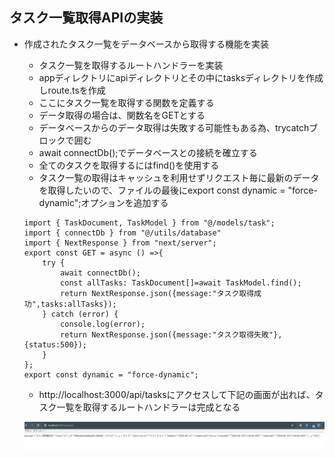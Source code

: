 ## タスク一覧取得APIの実装
- 作成されたタスク一覧をデータベースから取得する機能を実装
    - タスク一覧を取得するルートハンドラーを実装
    - appディレクトリにapiディレクトリとその中にtasksディレクトリを作成しroute.tsを作成
    - ここにタスク一覧を取得する関数を定義する
    - データ取得の場合は、関数名をGETとする
    - データベースからのデータ取得は失敗する可能性もある為、trycatchブロックで囲む
    - await connectDb();でデータベースとの接続を確立する
    - 全てのタスクを取得するにはfind()を使用する
    - タスク一覧の取得はキャッシュを利用せずリクエスト毎に最新のデータを取得したいので、ファイルの最後にexport const dynamic = "force-dynamic";オプションを追加する
    ```
    import { TaskDocument, TaskModel } from "@/models/task";
    import { connectDb } from "@/utils/database"
    import { NextResponse } from "next/server";
    export const GET = async () =>{
        try {
            await connectDb();
            const allTasks: TaskDocument[]=await TaskModel.find();
            return NextResponse.json({message:"タスク取得成功",tasks:allTasks});
        } catch (error) {
            console.log(error);
            return NextResponse.json({message:"タスク取得失敗"},{status:500});
        }
    };
    export const dynamic = "force-dynamic";
    ```
    - http://localhost:3000/api/tasksにアクセスして下記の画面が出れば、タスク一覧を取得するルートハンドラーは完成となる

    ![alt text](image-21.png)